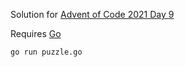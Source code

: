 Solution for [Advent of Code 2021 Day 9](https://adventofcode.com/2021/day/9)

Requires [Go](https://go.dev/doc/install)

```
go run puzzle.go
```